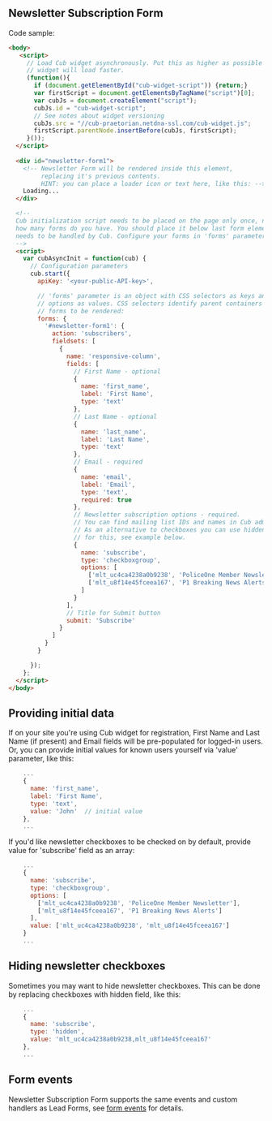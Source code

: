 ## Newsletter Subscription Form

Code sample:
```html
<body>
   <script>
     // Load Cub widget asynchronously. Put this as higher as possible so 
     // widget will load faster.
     (function(){
       if (document.getElementById("cub-widget-script")) {return;}
       var firstScript = document.getElementsByTagName("script")[0];
       var cubJs = document.createElement("script");
       cubJs.id = "cub-widget-script";
       // See notes about widget versioning
       cubJs.src = "//cub-praetorian.netdna-ssl.com/cub-widget.js";
       firstScript.parentNode.insertBefore(cubJs, firstScript);
     }());
  </script>
  
  <div id="newsletter-form1">
    <!-- Newsletter Form will be rendered inside this element, 
         replacing it's previous contents.
         HINT: you can place a loader icon or text here, like this: -->
    Loading...
  </div>

  <!--
  Cub initialization script needs to be placed on the page only once, no matter 
  how many forms do you have. You should place it below last form element which 
  needs to be handled by Cub. Configure your forms in 'forms' parameter below:
  -->
  <script>
    var cubAsyncInit = function(cub) {
      // Configuration parameters
      cub.start({
        apiKey: '<your-public-API-key>',

        // 'forms' parameter is an object with CSS selectors as keys and form 
        // options as values. CSS selectors identify parent containers for 
        // forms to be rendered:
        forms: {
          '#newsletter-form1': {
            action: 'subscribers',
            fieldsets: [
              {
                name: 'responsive-column',
                fields: [
                  // First Name - optional
                  {
                    name: 'first_name',
                    label: 'First Name',
                    type: 'text'
                  },
                  // Last Name - optional
                  {
                    name: 'last_name',
                    label: 'Last Name',
                    type: 'text'
                  },
                  // Email - required
                  {
                    name: 'email',
                    label: 'Email',
                    type: 'text',
                    required: true
                  },
                  // Newsletter subscription options - required. 
                  // You can find mailing list IDs and names in Cub admin.
                  // As an alternative to checkboxes you can use hidden field 
                  // for this, see example below.
                  {
                    name: 'subscribe',
                    type: 'checkboxgroup',
                    options: [
                      ['mlt_uc4ca4238a0b9238', 'PoliceOne Member Newsletter'],
                      ['mlt_u8f14e45fceea167', 'P1 Breaking News Alerts']
                    ]
                  }
                ],
                // Title for Submit button
                submit: 'Subscribe'
              }
            ]
          }
        }

      });
    };
  </script>
</body>
```

## Providing initial data
 
If on your site you're using Cub widget for registration, First Name and Last 
Name (if present) and Email fields will be pre-populated for logged-in users. Or, you
can provide initial values for known users yourself via 'value' parameter, like 
this:

```js
    ...
    {
      name: 'first_name',
      label: 'First Name',
      type: 'text',
      value: 'John'  // initial value
    },
    ...
```

If you'd like newsletter checkboxes to be checked on by default, provide value 
for 'subscribe' field as an array:
 
```js
    ...
    {
      name: 'subscribe',
      type: 'checkboxgroup',
      options: [
        ['mlt_uc4ca4238a0b9238', 'PoliceOne Member Newsletter'],
        ['mlt_u8f14e45fceea167', 'P1 Breaking News Alerts']
      ],
      value: ['mlt_uc4ca4238a0b9238', 'mlt_u8f14e45fceea167']
    }
    ...
```

## Hiding newsletter checkboxes

Sometimes you may want to hide newsletter checkboxes. This can be done by 
replacing checkboxes with hidden field, like this:
  
```js
    ...
    {
      name: 'subscribe',
      type: 'hidden',
      value: 'mlt_uc4ca4238a0b9238,mlt_u8f14e45fceea167'
    },
    ...
```
  

## Form events

Newsletter Subscription Form supports the same events and custom handlers as 
Lead Forms, see [form events](form-events.md) for details.
